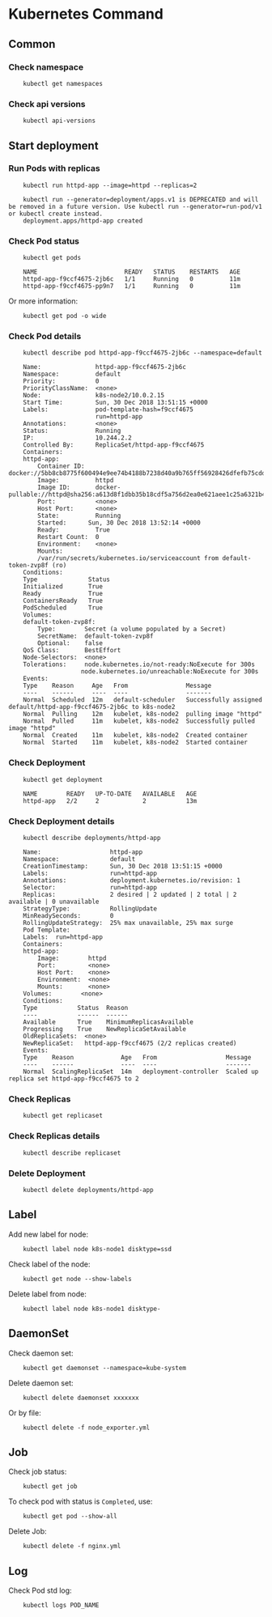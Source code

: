 # Kubernetes Command

## Common 

### Check namespace

        kubectl get namespaces

### Check api versions

        kubectl api-versions


## Start deployment

### Run Pods with replicas

        kubectl run httpd-app --image=httpd --replicas=2

        kubectl run --generator=deployment/apps.v1 is DEPRECATED and will be removed in a future version. Use kubectl run --generator=run-pod/v1 or kubectl create instead.
        deployment.apps/httpd-app created

### Check Pod status 

        kubectl get pods

        NAME                        READY   STATUS    RESTARTS   AGE
        httpd-app-f9ccf4675-2jb6c   1/1     Running   0          11m
        httpd-app-f9ccf4675-pp9n7   1/1     Running   0          11m

Or more information:
        
        kubectl get pod -o wide

### Check Pod details

        kubectl describe pod httpd-app-f9ccf4675-2jb6c --namespace=default

        Name:               httpd-app-f9ccf4675-2jb6c
        Namespace:          default
        Priority:           0
        PriorityClassName:  <none>
        Node:               k8s-node2/10.0.2.15
        Start Time:         Sun, 30 Dec 2018 13:51:15 +0000
        Labels:             pod-template-hash=f9ccf4675
                            run=httpd-app
        Annotations:        <none>
        Status:             Running
        IP:                 10.244.2.2
        Controlled By:      ReplicaSet/httpd-app-f9ccf4675
        Containers:
        httpd-app:
            Container ID:   docker://5bb8cb8775f600494e9ee74b4188b7238d40a9b765ff56928426dfefb75cdd2d
            Image:          httpd
            Image ID:       docker-pullable://httpd@sha256:a613d8f1dbb35b18cdf5a756d2ea0e621aee1c25a6321b4a05e6414fdd3c1ac1
            Port:           <none>
            Host Port:      <none>
            State:          Running
            Started:      Sun, 30 Dec 2018 13:52:14 +0000
            Ready:          True
            Restart Count:  0
            Environment:    <none>
            Mounts:
            /var/run/secrets/kubernetes.io/serviceaccount from default-token-zvp8f (ro)
        Conditions:
        Type              Status
        Initialized       True
        Ready             True
        ContainersReady   True
        PodScheduled      True
        Volumes:
        default-token-zvp8f:
            Type:        Secret (a volume populated by a Secret)
            SecretName:  default-token-zvp8f
            Optional:    false
        QoS Class:       BestEffort
        Node-Selectors:  <none>
        Tolerations:     node.kubernetes.io/not-ready:NoExecute for 300s
                        node.kubernetes.io/unreachable:NoExecute for 300s
        Events:
        Type    Reason     Age   From                Message
        ----    ------     ----  ----                -------
        Normal  Scheduled  12m   default-scheduler   Successfully assigned default/httpd-app-f9ccf4675-2jb6c to k8s-node2
        Normal  Pulling    12m   kubelet, k8s-node2  pulling image "httpd"
        Normal  Pulled     11m   kubelet, k8s-node2  Successfully pulled image "httpd"
        Normal  Created    11m   kubelet, k8s-node2  Created container
        Normal  Started    11m   kubelet, k8s-node2  Started container

### Check Deployment

        kubectl get deployment

        NAME        READY   UP-TO-DATE   AVAILABLE   AGE
        httpd-app   2/2     2            2           13m

### Check Deployment details

        kubectl describe deployments/httpd-app

        Name:                   httpd-app
        Namespace:              default
        CreationTimestamp:      Sun, 30 Dec 2018 13:51:15 +0000
        Labels:                 run=httpd-app
        Annotations:            deployment.kubernetes.io/revision: 1
        Selector:               run=httpd-app
        Replicas:               2 desired | 2 updated | 2 total | 2 available | 0 unavailable
        StrategyType:           RollingUpdate
        MinReadySeconds:        0
        RollingUpdateStrategy:  25% max unavailable, 25% max surge
        Pod Template:
        Labels:  run=httpd-app
        Containers:
        httpd-app:
            Image:        httpd
            Port:         <none>
            Host Port:    <none>
            Environment:  <none>
            Mounts:       <none>
        Volumes:        <none>
        Conditions:
        Type           Status  Reason
        ----           ------  ------
        Available      True    MinimumReplicasAvailable
        Progressing    True    NewReplicaSetAvailable
        OldReplicaSets:  <none>
        NewReplicaSet:   httpd-app-f9ccf4675 (2/2 replicas created)
        Events:
        Type    Reason             Age   From                   Message
        ----    ------             ----  ----                   -------
        Normal  ScalingReplicaSet  14m   deployment-controller  Scaled up replica set httpd-app-f9ccf4675 to 2

### Check Replicas

        kubectl get replicaset

### Check Replicas details

        kubectl describe replicaset


### Delete Deployment

        kubectl delete deployments/httpd-app

## Label

Add new label for node:

        kubectl label node k8s-node1 disktype=ssd

Check label of the node:

        kubectl get node --show-labels

Delete label from node:

        kubectl label node k8s-node1 disktype-


## DaemonSet

Check daemon set:
        
        kubectl get daemonset --namespace=kube-system

Delete daemon set:

        kubectl delete daemonset xxxxxxx

Or by file:

        kubectl delete -f node_exporter.yml

## Job

Check job status:

        kubectl get job

To check pod with status is `Completed`, use:

        kubectl get pod --show-all

Delete Job:

        kubectl delete -f nginx.yml

## Log

Check Pod std log:

        kubectl logs POD_NAME
